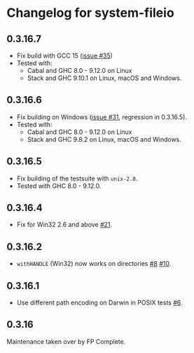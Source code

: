 # Changelog for system-fileio

## 0.3.16.7

* Fix build with GCC 15 ([issue #35](https://github.com/fpco/haskell-filesystem/issues/35))
* Tested with:
  - Cabal and GHC 8.0 - 9.12.0 on Linux
  - Stack and GHC 9.10.1 on Linux, macOS and Windows.

## 0.3.16.6

* Fix building on Windows ([issue #31](https://github.com/fpco/haskell-filesystem/issues/31), regression in 0.3.16.5).
* Tested with:
  - Cabal and GHC 8.0 - 9.12.0 on Linux
  - Stack and GHC 9.8.2 on Linux, macOS and Windows.

## 0.3.16.5

* Fix building of the testsuite with `unix-2.8`.
* Tested with GHC 8.0 - 9.12.0.

## 0.3.16.4

* Fix for Win32 2.6 and above [#21](https://github.com/fpco/haskell-filesystem/pull/21).

## 0.3.16.2

* `withHANDLE` (Win32) now works on directories [#8](https://github.com/fpco/haskell-filesystem/issues/8) [#10](https://github.com/fpco/haskell-filesystem/pull/10).

## 0.3.16.1

* Use different path encoding on Darwin in POSIX tests [#6](https://github.com/fpco/haskell-filesystem/pull/6).

## 0.3.16

Maintenance taken over by FP Complete.
